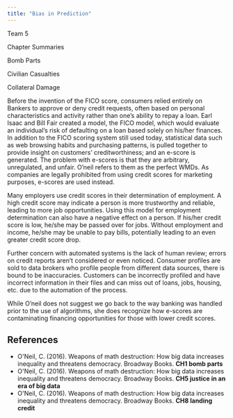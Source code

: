 ```yaml
---
title: "Bias in Prediction"
---
```


Team 5

Chapter Summaries

Bomb Parts

Civilian Casualties

Collateral Damage

Before the invention of the FICO score, consumers relied entirely on Bankers to approve or deny credit requests, often based on personal characteristics and activity rather than one’s ability to repay a loan.  Earl Isaac and Bill Fair created a model, the FICO model, which would evaluate an individual’s risk of defaulting on a loan based solely on his/her finances.  In addition to the FICO scoring system still used today, statistical data such as web browsing habits and purchasing patterns, is pulled together to provide insight on customers’ creditworthiness; and an e-score is generated. The problem with e-scores is that they are arbitrary, unregulated, and unfair.  O’neil refers to them as the perfect WMDs. As companies are legally prohibited from using credit scores for marketing purposes, e-scores are used instead.

Many employers use credit scores in their determination of employment. A high credit score may indicate a person is more trustworthy and reliable, leading to more job opportunities.  Using this model for employment determination can also have a negative effect on a person.  If his/her credit score is low, he/she may be passed over for jobs. Without employment and income, he/she may be unable to pay bills, potentially leading to an even greater credit score drop.  

Further concern with automated systems is the lack of human review; errors on credit reports aren’t considered or even noticed.  Consumer profiles are sold to data brokers who profile people from different data sources, there is bound to be inaccuracies.  Customers can be incorrectly profiled and have incorrect information in their files and can miss out of loans, jobs, housing, etc. due to the automation of the process. 

While O’neil does not suggest we go back to the way banking was handled prior to the use of algorithms, she does recognize how e-scores are contaminating financing opportunities for those with lower credit scores. 



## References

* O'Neil, C. (2016). Weapons of math destruction: How big data increases inequality and threatens democracy. Broadway Books. **CH1 bomb parts**
* O'Neil, C. (2016). Weapons of math destruction: How big data increases inequality and threatens democracy. Broadway Books. **CH5 justice in an era of big data**
* O'Neil, C. (2016). Weapons of math destruction: How big data increases inequality and threatens democracy. Broadway Books. **CH8 landing credit**




